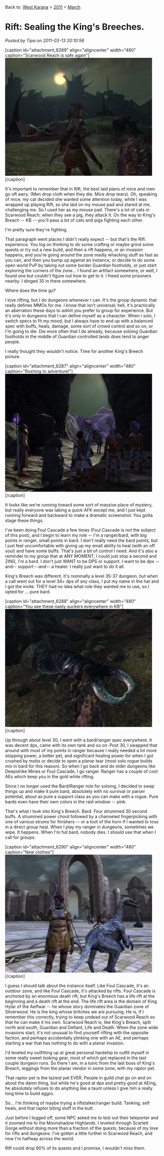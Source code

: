 Back to: [West Karana](/posts/westkarana.md) > [2011](/posts/2011/westkarana.md) > [March](./westkarana.md)
# Rift: Sealing the King's Breeches.

*Posted by Tipa on 2011-03-13 20:10:56*

[caption id="attachment\_6289" align="aligncenter" width="480" caption="Scarwood Reach is safe again"][![](../../../uploads/2011/03/rift-2011-03-13-12-41-03-76-480x384.jpg "Scarwood Reach is safe again")](../../../uploads/2011/03/rift-2011-03-13-12-41-03-76.jpg)[/caption]

It's important to remember that in Rift, the best laid plans of mice and men go oft awry. (Men drop cloth when they die. Mice drop tears). Oh, speaking of mice, my cat decided she wanted some attention today, while I was wrapped up playing Rift, so she laid on my mouse pad and stared at me, challenging me. So I used her as my mouse pad. There's a lot of cats in Scarwood Reach; when they see a pig, they attack it. On the way to King's Breach -- KB -- you'll pass a lot of cats and pigs fighting each other.

I'm pretty sure they're fighting.

That paragraph went places I didn't really expect -- but that's the Rift experience. You log on thinking to do some crafting or maybe grind some quests or try out a new build, and then a rift happens, or an invasion happens, and you're going around the zone madly whacking stuff as fast as you can, and then you bump up against an instance, or decide to do some open world PvP by taking out some border Guardian footholds, or just start exploring the corners of the zone... I found an artifact somewhere, or well, I found one but couldn't figure out how to get to it. I freed some prisoners nearby. I dinged 35 in there somewhere.

Where does the time go?

I love rifting, but I do dungeons whenever I can. It's the group dynamic that really defines MMOs for me. I know that isn't universal; hell, it's practically an aberration these days to admit you prefer to group for experience. But it's only in dungeons that I can define myself as a character. When I solo, I switch specs to fit my mood, but I always have to end up with a balanced spec with buffs, heals, damage, some sort of crowd control and so on, or I'm going to die. Die more often that I do already, because soloing Guardian footholds in the middle of Guardian controlled lands does tend to anger people.

I really thought they wouldn't notice. Time for another King's Breech picture.

[caption id="attachment\_6287" align="aligncenter" width="480" caption="Rushing to adventure!"][![](../../../uploads/2011/03/rift-2011-03-13-12-20-30-00-480x384.jpg "Rushing to adventure!")](../../../uploads/2011/03/rift-2011-03-13-12-20-30-00.jpg)[/caption]

It looks like we're running toward some sort of massive place of mystery, but really everyone was taking a quick AFK except me, and I just kept running forward and backward to make a dramatic screenshot. You gotta stage these things.

I've been doing Foul Cascade a few times (Foul Cascade is not the subject of this post), and I begin to learn my role -- I'm a ranger/bard, with big points in ranger, small points in bard. I don't really need the bard points, but I just feel uncomfortable with giving up my small ability to heal (with an off soul) and have some buffs. That's just a bit of control I need. And it's also a reminder to my group that at ANY MOMENT, I could just stop a second and ZING, I'm a bard. I don't just WANT to be DPS or support. I want to be dps --and-- support --and-- a healer. I really just want to do it all.

King's Breech was different. It's nominally a level 35-37 dungeon, but when a call went out for a level 34+ dps of any class, I put my name in the hat and I got the invite. THEY had no idea what role they wanted me to use, so I opted for ... pure bard.

[caption id="attachment\_6288" align="aligncenter" width="480" caption="You see these nasty suckers everywhere in KB"][![](../../../uploads/2011/03/rift-2011-03-13-12-34-20-30-480x384.jpg "You see these nasty suckers everywhere in KB")](../../../uploads/2011/03/rift-2011-03-13-12-34-20-30.jpg)[/caption]

Up through about level 30, I went with a bard/ranger spec everywhere. It was decent dps, came with its own tank and so on. Post 30, I swapped that around with most of my points in ranger because I really needed a lot more stopping power, a better pet, and significant healing power for when I got crushed by mobs or decide to open a planar tear (most solo rogue builds mix in bard for this reason). So when I go back and do older dungeons like Deepstrike Mines or Foul Cascade, I go ranger. Ranger has a couple of cool AEs which keep you in the gold while rifting.

Since I no longer used the Bard/Ranger role for soloing, I decided to swap things up and make it pure bard, absolutely with no survival or parser potential, about as pure a support class as you can make with a rogue. Pure bards even have their own colors in the raid window -- pink.

That's what I took into King's Breech. Bard. Four strummed 30 second buffs. A strummed power chord followed by a channeled fingerpicking with one of various strums for finishers -- or a toot of the horn if I wanted to toss in a direct group heal. When I play my ranger in dungeons, sometimes we wipe. It happens. When I'm full bard, nobody dies. I should use that when I call for groups.

[caption id="attachment\_6290" align="aligncenter" width="480" caption="New clothes"][![](../../../uploads/2011/03/rift-2011-03-13-13-53-45-28-480x384.jpg "New clothes")](../../../uploads/2011/03/rift-2011-03-13-13-53-45-28.jpg)[/caption]

I guess I should talk about the instance itself. Like Foul Cascade, it's an outdoor zone, and like Foul Cascade, it's attacked by rifts. Foul Cascade is anchored by an enormous death rift, but King's Breech has a life rift at the beginning and a death rift at the end. The life rift area is the domain of King Hylar of the Aelfwar -- he whose story dominates the Guardian zone of Silverwood. He is the king whose britches we are pursuing. He is, if I remember this correctly, trying to keep undead out of Scarwood Reach so that he can make it his own. Scarwood Reach is, like King's Breach, split north and south, Guardian and Defiant, Life and Death. When the zone wide invasions start, it's not unusual to find yourself rifting with the opposite faction, and perhaps accidentally plinking one with an AE, and perhaps starting a war that has nothing to do with a planar invasion.

I'd leveled my outfitting up at great personal hardship to outfit myself in some really sweet looking gear, most of which got replaced in the last couple dungeon runs. So there I am, in a tunic from the last boss of King's Breach, leggings from the planar vendor in some zone, with my raptor pet.

That raptor pet is the laziest pet EVER. People in guild chat go on and on about the damn thing, but while he's good at dps and pretty good at AEing, he absolutely refuses to do anything like a taunt unless I give him a really long time to build aggro.

So... I'm thinking of maybe trying a riftstalker/ranger build. Tanking, self heals, and that raptor biting stuff in the butt.

Just before I logged off, some NPC asked me to test out their teleporter and it zoomed me to the Moonshadow Highlands. I leveled through Scarlett Gorge without doing more than a fraction of the quests, because of my love for rifts and dungeons. I've gotten a little further in Scarwood Reach, and now I'm halfway across the world.

Rift could drop 90% of its quests and I promise, I wouldn't miss them.

